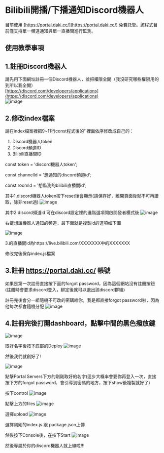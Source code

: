 # Bilibili開播/下播通知Discord機器人
目前使用 [https://portal.daki.cc/](https://portal.daki.cc/) 免費託管。該程式目前僅支持單一頻道通知與單一直播間進行監測。

## 使用教學事項

## 1.註冊Discord機器人
請先用下面網址註冊一個Discord機器人，並把權限全開（我沒研究哪些權限用的到所以我全開）  
[https://discord.com/developers/applications](https://discord.com/developers/applications)  
![image](https://github.com/user-attachments/assets/e9c5eef4-8c95-497f-aa23-4fbb6570e825)

## 2.修改index檔案
請在index檔案裡把9~11行const程式後的''裡面依序修改成自己的：

1. Discord機器人token
2. Discord頻道ID
3. Bilibili直播間ID

const token = 'discord機器人token';

const channelId = '想通知的discord頻道id';

const roomId = '想監測的bilibili直播間id'; 

其中1.discord機器人token按下reset後會顯示(請保存好，離開頁面後就不可再讀取，除非reset過)
![image](https://github.com/user-attachments/assets/33c92d70-7d41-43a1-a609-eddc676a5538)
  
其中2.discord頻道id 可在discord設定裡的進階選項開啟開發者模式後
![image](https://github.com/user-attachments/assets/a79ee7e9-13ce-413b-bb6e-d8ea88b43703)

右鍵想讓機器人通知的頻道，最下面就是複製id的選項如下圖

![image](https://github.com/user-attachments/assets/10347246-6098-418b-a7b5-652d06993a78)

3.的直播間id為https://live.bilibili.com/XXXXXXX中的XXXXXXX

修改完後保存index.js檔案

## 3.註冊 https://portal.daki.cc/ 帳號
如果是第一次註冊直接按下面的forgot password，因為這個網站沒有註冊按鈕
(註冊時會要求discord登入，綁定後就可以退出該discord群組)

註冊完後會分一組隨機不可改的密碼給你，我是都直接forgot password啦，因為他每次都會隨機分配
![image](https://github.com/user-attachments/assets/8d2337a8-878f-48fb-be06-9d1b9f4eb8db)

## 4.註冊完後打開dashboard，點擊中間的黑色撥放鍵
![image](https://github.com/user-attachments/assets/3cbfe0e5-90d6-4d64-aa6a-0257648daff0)


取好名字後按下底部的Deploy
![image](https://github.com/user-attachments/assets/7153236c-0d96-420e-8517-8363ad3bf277)


然後我們就創好了!

![image](https://github.com/user-attachments/assets/62d7f314-200d-4eff-a7af-ea9076efad0a)


點擊Portal Servers下方的剛剛取好的名字(這步大概率會要你再登入一次，直接按下方的forgot password，會引導到密碼的地方，按下show後複製就好了)


按下control
![image](https://github.com/user-attachments/assets/da0dc96d-2306-4ada-9ae5-7800f45a26ed)


點擊上方的files
![image](https://github.com/user-attachments/assets/6e8485b8-ce7e-455a-ae97-841d8125b16d)


選擇upload
![image](https://github.com/user-attachments/assets/900cc8e9-5516-4b10-9fec-18176c2f0e57)


選擇剛剛的index.js 跟 package.json上傳


然後按下Console後，在按下Start
![image](https://github.com/user-attachments/assets/326c84ee-8439-4dca-8f91-36589b98cae6)

然後專屬於你的discord機器人就上線啦!!!




